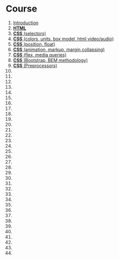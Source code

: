 <h1>
    Course
</h1>

<ol>
    <li>
        <a href="lectures/01/01.md">Introduction</a>
    </li>
    <li>
        <a href="lectures/02/01.md"><b>HTML</b></a>
    </li>
    <li>
        <a href="lectures/03/01.md"><b>CSS</b> (selectors)</a>
    </li>
    <li>
        <a href="lectures/04/01.md"><b>CSS</b> (colors, units, box model, html video/audio)</a>
    </li>
    <li>
        <a href="lectures/05/01.md"><b>CSS</b> (position, float)</a>
    </li>
    <li>
        <a href="lectures/06/01.md"><b>CSS</b> (animation, markup, margin collapsing)</a>
    </li>
    <li>
        <a href="lectures/07/01.md"><b>CSS</b> (flex, media queries)</a>
    </li>
    <li>
        <a href="lectures/08/01.md"><b>CSS</b> (Bootstrap, BEM methodology)</a>
    </li>
    <li>
        <a href="lectures/09/01.md"><b>CSS</b> (Preprocessors)</a>
    </li>
    <li>
        <a href="lectures/10/01.md"></a>
    </li>
    <li>
        <a href="lectures/11/01.md"></a>
    </li>
    <li>
        <a href="lectures/12/01.md"></a>
    </li>
    <li>
        <a href="lectures/13/01.md"></a>
    </li>
    <li>
        <a href="lectures/14/01.md"></a>
    </li>
    <li>
        <a href="lectures/15/01.md"></a>
    </li>
    <li>
        <a href="lectures/16/01.md"></a>
    </li>
    <li>
        <a href="lectures/17/01.md"></a>
    </li>
    <li>
        <a href="lectures/18/01.md"></a>
    </li>
    <li>
        <a href="lectures/19/01.md"></a>
    </li>
    <li>
        <a href="lectures/20/01.md"></a>
    </li>
    <li>
        <a href="lectures/21/01.md"></a>
    </li>
    <li>
        <a href="lectures/22/01.md"></a>
    </li>
    <li>
        <a href="lectures/23/01.md"></a>
    </li>
    <li>
        <a href="lectures/24/01.md"></a>
    </li>
    <li>
        <a href="lectures/25/01.md"></a>
    </li>
    <li>
        <a href="lectures/26/01.md"></a>
    </li>
    <li>
        <a href="lectures/27/01.md"></a>
    </li>
    <li>
        <a href="lectures/28/01.md"></a>
    </li>
    <li>
        <a href="lectures/29/01.md"></a>
    </li>
    <li>
        <a href="lectures/30/01.md"></a>
    </li>
    <li>
        <a href="lectures/31/01.md"></a>
    </li>
    <li>
        <a href="lectures/32/01.md"></a>
    </li>
    <li>
        <a href="lectures/33/01.md"></a>
    </li>
    <li>
        <a href="lectures/34/01.md"></a>
    </li>
    <li>
        <a href="lectures/35/01.md"></a>
    </li>
    <li>
        <a href="lectures/36/01.md"></a>
    </li>
    <li>
        <a href="lectures/37/01.md"></a>
    </li>
    <li>
        <a href="lectures/38/01.md"></a>
    </li>
    <li>
        <a href="lectures/39/01.md"></a>
    </li>
    <li>
        <a href="lectures/40/01.md"></a>
    </li>
    <li>
        <a href="lectures/41/01.md"></a>
    </li>
    <li>
        <a href="lectures/42/01.md"></a>
    </li>
    <li>
        <a href="lectures/43/01.md"></a>
    </li>
    <li>
        <a href="lectures/44/01.md"></a>
    </li>
</ol>
